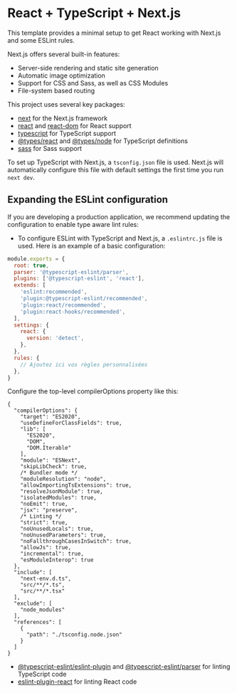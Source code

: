 # React + TypeScript + Next.js

This template provides a minimal setup to get React working with Next.js and some ESLint rules.

Next.js offers several built-in features:

- Server-side rendering and static site generation
- Automatic image optimization
- Support for CSS and Sass, as well as CSS Modules
- File-system based routing

This project uses several key packages:

- [next](https://www.npmjs.com/package/next) for the Next.js framework
- [react](https://www.npmjs.com/package/react) and [react-dom](https://www.npmjs.com/package/react-dom) for React support
- [typescript](https://www.npmjs.com/package/typescript) for TypeScript support
- [@types/react](https://www.npmjs.com/package/@types/react) and [@types/node](https://www.npmjs.com/package/@types/node) for TypeScript definitions
- [sass](https://www.npmjs.com/package/sass) for Sass support

To set up TypeScript with Next.js, a `tsconfig.json` file is used. Next.js will automatically configure this file with default settings the first time you run `next dev`.

## Expanding the ESLint configuration

If you are developing a production application, we recommend updating the configuration to enable type aware lint rules:

- To configure ESLint with TypeScript and Next.js, a `.eslintrc.js` file is used. Here is an example of a basic configuration:

```cjs
module.exports = {
  root: true,
  parser: '@typescript-eslint/parser',
  plugins: ['@typescript-eslint', 'react'],
  extends: [
    'eslint:recommended',
    'plugin:@typescript-eslint/recommended',
    'plugin:react/recommended',
    'plugin:react-hooks/recommended',
  ],
  settings: {
    react: {
      version: 'detect',
    },
  },
  rules: {
    // Ajoutez ici vos règles personnalisées
  },
}
```

Configure the top-level compilerOptions property like this:

```tsx
{
  "compilerOptions": {
    "target": "ES2020",
    "useDefineForClassFields": true,
    "lib": [
      "ES2020",
      "DOM",
      "DOM.Iterable"
    ],
    "module": "ESNext",
    "skipLibCheck": true,
    /* Bundler mode */
    "moduleResolution": "node",
    "allowImportingTsExtensions": true,
    "resolveJsonModule": true,
    "isolatedModules": true,
    "noEmit": true,
    "jsx": "preserve",
    /* Linting */
    "strict": true,
    "noUnusedLocals": true,
    "noUnusedParameters": true,
    "noFallthroughCasesInSwitch": true,
    "allowJs": true,
    "incremental": true,
    "esModuleInterop": true
  },
  "include": [
    "next-env.d.ts",
    "src/**/*.ts",
    "src/**/*.tsx"
  ],
  "exclude": [
    "node_modules"
  ],
  "references": [
    {
      "path": "./tsconfig.node.json"
    }
  ]
}
```

- [@typescript-eslint/eslint-plugin](https://www.npmjs.com/package/@typescript-eslint/eslint-plugin) and [@typescript-eslint/parser](https://www.npmjs.com/package/@typescript-eslint/parser) for linting TypeScript code
- [eslint-plugin-react](https://www.npmjs.com/package/eslint-plugin-react) for linting React code
